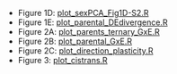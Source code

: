 
- Figure 1D: [plot_sexPCA_Fig1D-S2.R](https://github.com/malballinger/BallingerMack_NYBZase_2022/blob/main/code/postprocess_RNAseq/plot_sexPCA_Fig1D-S2.R)
- Figure 1E: [plot_parental_DEdivergence.R](https://github.com/malballinger/BallingerMack_NYBZase_2022/blob/main/code/postprocess_RNAseq/plot_parental_DEdivergence.R)
- Figure 2A: [plot_parents_ternary_GxE.R](https://github.com/malballinger/BallingerMack_NYBZase_2022/blob/main/code/postprocess_RNAseq/plot_parents_ternary_GxE.R)
- Figure 2B: [plot_parental_GxE.R](https://github.com/malballinger/BallingerMack_NYBZase_2022/blob/main/code/postprocess_RNAseq/plot_parental_GxE.R)
- Figure 2C: [plot_direction_plasticity.R](https://github.com/malballinger/BallingerMack_NYBZase_2022/blob/main/code/postprocess_RNAseq/plot_direction_plasticity.R)
- Figure 3: [plot_cistrans.R](https://github.com/malballinger/BallingerMack_NYBZase_2022/blob/main/code/postprocess_RNAseq/plot_cistrans.R)

